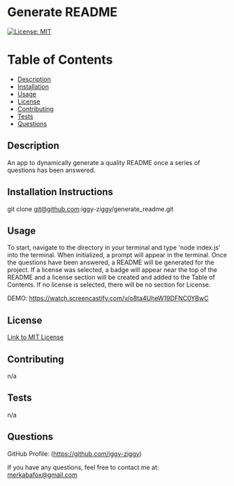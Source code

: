 # Generate README

[![License: MIT](https://img.shields.io/badge/License-MIT-yellow.svg)](https://opensource.org/licenses/MIT)

# Table of Contents

* [Description](#description)
* [Installation](#installation)
* [Usage](#usage)
* [License](#license)
* [Contributing](#contributing)
* [Tests](#tests)
* [Questions](#questions)

## Description

An app to dynamically generate a quality README once a series of questions has been answered.

## Installation Instructions

git clone git@github.com:iggy-ziggy/generate_readme.git

## Usage

To start, navigate to the directory in your terminal and type 'node index.js' into the terminal. When initialized, a prompt will appear in the terminal. Once the questions have been answered, a README will be generated for the project. If a license was selected, a badge will appear near the top of the README and a license section will be created and added to the Table of Contents. If no license is selected, there will be no section for License.

DEMO:
https://watch.screencastify.com/v/o8ta4UheW19DFNC0YBwC

## License
[Link to MIT License](https://opensource.org/licenses/MIT)

## Contributing

n/a

## Tests

n/a

## Questions

GitHub Profile: (https://github.com/iggy-ziggy)

If you have any questions, feel free to contact me at:
merkabafox@gmail.com

